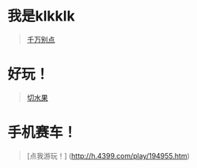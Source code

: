 # 我是klkklk
> [千万别点](https://theklkklk.github.io/千万别点.vbs)
# 好玩！
> [切水果](http://www.yyyweb.com/demo/fruit-ninja/index.html)
# 手机赛车！
> [点我游玩！] (http://h.4399.com/play/194955.htm)

